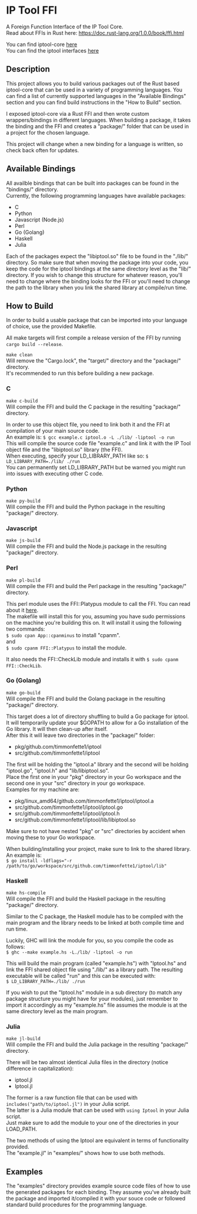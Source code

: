 IP Tool FFI
===============

A Foreign Function Interface of the IP Tool Core.<br />
Read about FFIs in Rust here: https://doc.rust-lang.org/1.0.0/book/ffi.html

You can find iptool-core [here](https://github.com/timmonfette1/iptool-core)<br />
You can find the iptool interfaces [here](https://github.com/timmonfette1/iptool)

Description
--------------
This project allows you to build various packages out of the Rust based iptool-core that
can be used in a variety of programming languages.  You can find a list of currently supported
languages in the "Available Bindings" section and you can find build instructions in the
"How to Build" section.<br />

I exposed iptool-core via a Rust FFI and then wrote custom wrappers/bindings in different
languages. When building a package, it takes the binding and the FFI and creates a "package/"
folder that can be used in a project for the chosen language.<br />

This project will change when a new binding for a language is written, so check back often
for updates.

Available Bindings
--------------
All availble bindings that can be built into packages can be found in the "bindings/" directory.<br />
Currently, the following programming languages have available packages:

  - C
  - Python
  - Javascript (Node.js)
  - Perl
  - Go (Golang)
  - Haskell
  - Julia

Each of the packages expect the "libiptool.so" file to be found in the "./lib/" directory. So make sure
that when moving the package into your code, you keep the code for the iptool bindings at the same
directory level as the "lib/" directory. If you wish to change this structure for whatever reason, you'll
need to change where the binding looks for the FFI or you'll need to change the path to the library when
you link the shared library at compile/run time.

How to Build
-------------
In order to build a usable package that can be imported into your language of choice, use the
provided Makefile.<br />

All make targets will first compile a release version of the FFI by running `cargo build --release`.<br />

`make clean`<br />
Will remove the "Cargo.lock", the "target/" directory and the "package/" directory.<br />
It's recommended to run this before building a new package.

### C
`make c-build`<br />
Will compile the FFI and build the C package in the resulting "package/" directory.<br />

In order to use this object file, you need to link both it and the FFI at compilation of your main source code.<br />
An example is: `$ gcc example.c iptool.o -L ./lib/ -liptool -o run`<br />
This will compile the source code file "example.c" and link it with the IP Tool object file and the "libiptool.so" library (the FFI).<br />
When executing, specify your LD_LIBRARY_PATH like so: `$ LD_LIBRARY_PATH=./lib/ ./run`<br />
You can permanently set LD_LIBRARY_PATH but be warned you might run into issues with executing other C code.

### Python
`make py-build`<br />
Will compile the FFI and build the Python package in the resulting "package/" directory.

### Javascript
`make js-build`<br />
Will compile the FFI and build the Node.js package in the resulting "package/" directory.

### Perl
`make pl-build`<br />
Will compile the FFI and build the Perl package in the resulting "package/" directory.<br />

This perl module uses the FFI::Platypus module to call the FFI. You can read about it [here](https://metacpan.org/pod/FFI::Platypus).<br />
The makefile will install this for you, assuming you have sudo permissions on the machine you're building this on.
It will install it using the following two commands:<br />
`$ sudo cpan App::cpanminus` to install "cpanm".<br />
and<br/>
`$ sudo cpanm FFI::Platypus` to install the module.<br />

It also needs the FFI::CheckLib module and installs it with `$ sudo cpanm FFI::CheckLib`.

### Go (Golang)
`make go-build`<br />
Will compile the FFI and build the Golang package in the resulting "package/" directory.<br />

This target does a lot of directory shuffling to build a Go package for iptool. It will temporarily update your $GOPATH to allow for a Go
installation of the Go library. It will then clean-up after itself.<br />
After this it will leave two directories in the "package/" folder:

  - pkg/github.com/timmonfette1/iptool
  - src/github.com/timmonfette1/iptool

The first will be holding the "iptool.a" library and the second will be holding "iptool.go", "iptool.h" and "lib/libiptool.so".<br />
Place the first one in your "pkg" directory in your Go workspace and the second one in your "src" directory in your go workspace.<br />
Examples for my machine are:

  - pkg/linux_amd64/github.com/timmonfette1/iptool/iptool.a
  - src/github.com/timmonfette1/iptool/iptool.go
  - src/github.com/timmonfette1/iptool/iptool.h
  - src/github.com/timmonfette1/iptool/lib/libiptool.so

Make sure to not have nested "pkg" or "src" directories by accident when moving these to your Go workspace.<br />

When building/installing your project, make sure to link to the shared library. An example is:<br />
`$ go install -ldflags="-r /path/to/go/workspace/src/github.com/timmonfette1/iptool/lib"`

### Haskell
`make hs-compile`<br />
Will compile the FFI and build the Haskell package in the resulting "package/" directory.<br />

Similar to the C package, the Haskell module has to be compiled with the main program and the library needs to be linked
at both compile time and run time.<br />

Luckily, GHC will link the module for you, so you compile the code as follows:<br />
`$ ghc --make example.hs -L./lib/ -liptool -o run`<br/>

This will build the main program (called "example.hs") with "Iptool.hs" and link the FFI shared object file using "./lib/" as a library path.
The resulting executable will be called "run" and this can be executed with:<br />
`$ LD_LIBRARY_PATH=./lib/ ./run`<br />

If you wish to put the "Iptool.hs" module in a sub directory (to match any package structure you might have for your modules), just remember to import
it accordingly as my "example.hs" file assumes the module is at the same directory level as the main program.

### Julia
`make jl-build`<br />
Will compile the FFI and build the Julia package in the resulting "package/" directory.<br />

There will be two almost identical Julia files in the directory (notice difference in capitalization):

  - iptool.jl
  - Iptool.jl

The former is a raw function file that can be used with `includes("path/to/iptool.jl")` in your Julia script.<br />
The latter is a Julia module that can be used with `using Iptool` in your Julia script.<br />
Just make sure to add the module to your one of the directories in your LOAD_PATH.

The two methods of using the Iptool are equivalent in terms of functionality provided.<br />
The "example.jl" in "examples/" shows how to use both methods.

Examples
-------------
The "examples" directory provides example source code files of how to use the generated packages for each
binding. They assume you've already built the package and imported it/compiled it with your souce code
or followed standard build procedures for the programming language.
